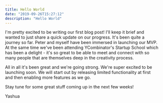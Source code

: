 ```yaml
---
title: Hello World
date: "2019-09-26T15:27:12"
description: "Hello World"
---
```

I'm pretty excited to be writing our first blog post! I'll keep it brief and wanted to just share a quick update on our progress. It's been quite a journey so far. Peter and myself have been immersed in launching our MVP. At the same time we've been attending YCombinator's Startup School which has been a delight - it's so great to be able to meet and connect with so many people that are themselves deep in the creativity process.

All in all it's been great and we're going strong. We're super excited to be launching soon. We will start out by releasing limited functionality at first and then enabling more features as we go.

Stay tune for some great stuff coming up in the next few weeks!

Yashua
